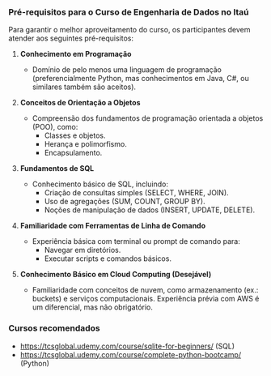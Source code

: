 ### **Pré-requisitos para o Curso de Engenharia de Dados no Itaú**

Para garantir o melhor aproveitamento do curso, os participantes devem atender aos seguintes pré-requisitos:

1. **Conhecimento em Programação**  
   - Domínio de pelo menos uma linguagem de programação (preferencialmente Python, mas conhecimentos em Java, C#, ou similares também são aceitos).

2. **Conceitos de Orientação a Objetos**  
   - Compreensão dos fundamentos de programação orientada a objetos (POO), como:
     - Classes e objetos.
     - Herança e polimorfismo.
     - Encapsulamento.

3. **Fundamentos de SQL**  
   - Conhecimento básico de SQL, incluindo:
     - Criação de consultas simples (SELECT, WHERE, JOIN).
     - Uso de agregações (SUM, COUNT, GROUP BY).
     - Noções de manipulação de dados (INSERT, UPDATE, DELETE).

4. **Familiaridade com Ferramentas de Linha de Comando**  
   - Experiência básica com terminal ou prompt de comando para:
     - Navegar em diretórios.
     - Executar scripts e comandos básicos.

5. **Conhecimento Básico em Cloud Computing (Desejável)**  
   - Familiaridade com conceitos de nuvem, como armazenamento (ex.: buckets) e serviços computacionais. Experiência prévia com AWS é um diferencial, mas não obrigatório.

### **Cursos recomendados**

- https://tcsglobal.udemy.com/course/sqlite-for-beginners/ (SQL)
- https://tcsglobal.udemy.com/course/complete-python-bootcamp/ (Python)
